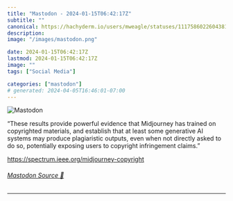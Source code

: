 ```yaml
---
title: "Mastodon - 2024-01-15T06:42:17Z"
subtitle: ""
canonical: https://hachyderm.io/users/mweagle/statuses/111758602260438163
description:
image: "/images/mastodon.png"

date: 2024-01-15T06:42:17Z
lastmod: 2024-01-15T06:42:17Z
image: ""
tags: ["Social Media"]

categories: ["mastodon"]
# generated: 2024-04-05T16:46:01-07:00
---
```

![Mastodon](/images/mastodon.png)

<p>“These results provide powerful evidence that Midjourney has trained on copyrighted materials, and establish that at least some generative AI systems may produce plagiaristic outputs, even when not directly asked to do so, potentially exposing users to copyright infringement claims.”</p><p><a href="https://spectrum.ieee.org/midjourney-copyright" target="_blank" rel="nofollow noopener noreferrer" translate="no"><span class="invisible">https://</span><span class="ellipsis">spectrum.ieee.org/midjourney-c</span><span class="invisible">opyright</span></a></p>


###### [Mastodon Source 🐘](https://hachyderm.io/@mweagle/111758602260438163)

___
